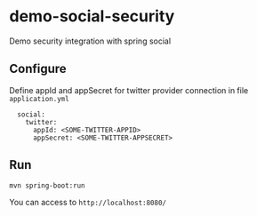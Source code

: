 # demo-social-security
Demo security integration with spring social 

## Configure

Define appId and appSecret for twitter provider connection in file `application.yml`
```
  social:
    twitter:
      appId: <SOME-TWITTER-APPID>
      appSecret: <SOME-TWITTER-APPSECRET>
```

## Run
```bash
mvn spring-boot:run 
```

You can access to `http://localhost:8080/`
